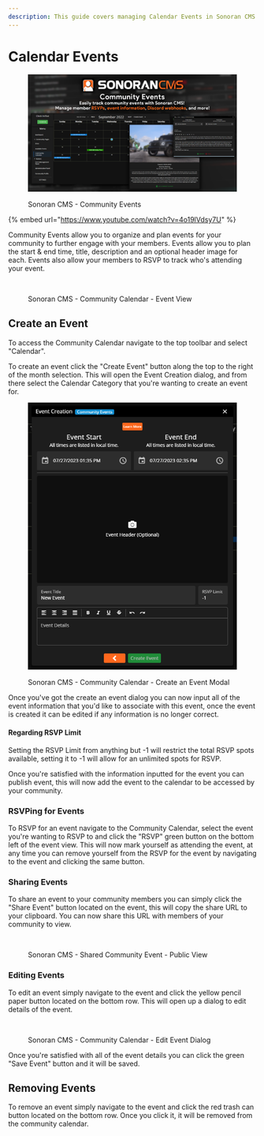 ```yaml
---
description: This guide covers managing Calendar Events in Sonoran CMS.
---
```


# Calendar Events

<figure><img src="../.gitbook/assets/image (12).png" alt=""><figcaption><p>Sonoran CMS - Community Events</p></figcaption></figure>

{% embed url="https://www.youtube.com/watch?v=4o19lVdsy7U" %}

Community Events allow you to organize and plan events for your community to further engage with your members. Events allow you to plan the start & end time, title, description and an optional header image for each. Events also allow your members to RSVP to track who's attending your event.

<figure><img src="https://i.imgur.com/Y8S3zlf.png" alt=""><figcaption><p>Sonoran CMS - Community Calendar - Event View</p></figcaption></figure>

## Create an Event

To access the Community Calendar navigate to the top toolbar and select "Calendar".

To create an event click the "Create Event" button along the top to the right of the month selection. This will open the Event Creation dialog, and from there select the Calendar Category that you're wanting to create an event for.

<figure><img src="../.gitbook/assets/CMS_CalendarCreateEvent.png" alt=""><figcaption><p>Sonoran CMS - Community Calendar - Create an Event Modal</p></figcaption></figure>

Once you've got the create an event dialog  you can now input all of the event information that you'd like to associate with this event, once the event is created it can be edited if any information is no longer correct.

#### Regarding RSVP Limit

Setting the RSVP Limit from anything but -1 will restrict the total RSVP spots available, setting it to -1 will allow for an unlimited spots for RSVP.

Once you're satisfied with the information inputted for the event you can publish event, this will now add the event to the calendar to be accessed by your community.

### RSVPing for Events

To RSVP for an event navigate to the Community Calendar, select the event you're wanting to RSVP to and click the "RSVP" green button on the bottom left of the event view. This will now mark  yourself as attending the event, at any time you can remove yourself from the RSVP for the event by navigating to the event and clicking the same button.

### Sharing Events

To share an event to your community members you can simply click the "Share Event" button located on the event, this will copy the share URL to your clipboard. You can now share this URL with members of your community to view.

<figure><img src="https://i.imgur.com/qsSWxoD.png" alt=""><figcaption><p>Sonoran CMS - Shared Community Event - Public View</p></figcaption></figure>

### Editing Events

To edit an event simply navigate to the event and click the yellow pencil paper button located on the bottom row. This will open up a dialog to edit details of the event.

<figure><img src="https://i.imgur.com/OUxurR4.png" alt=""><figcaption><p>Sonoran CMS - Community Calendar - Edit Event Dialog</p></figcaption></figure>

Once you're satisfied with all of the event details you can click the green "Save Event" button and it will be saved.&#x20;

## Removing Events

To remove an event simply navigate to the event and click the red trash can button located on the bottom row. Once you click it, it will be removed from the community calendar.
